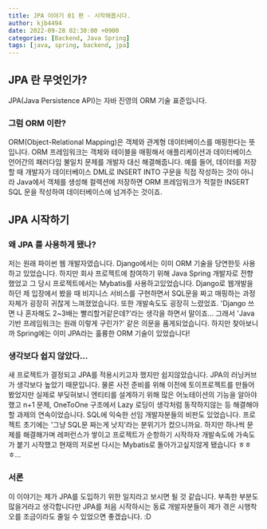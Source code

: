 ```yaml
---
title: JPA 이야기 01 편 - 시작해봅시다.
author: kjb4494
date: 2022-09-28 02:30:00 +0900
categories: [Backend, Java Spring]
tags: [java, spring, backend, jpa]
---
```


## JPA 란 무엇인가?

JPA(Java Persistence API)는 자바 진영의 ORM 기술 표준입니다.

### 그럼 ORM 이란?

ORM(Object-Relational Mapping)은 객체와 관계형 데이터베이스를 매핑한다는 뜻입니다. ORM 프레임워크는 객체와 테이블을 매핑해서 애플리케이션과 데이터베이스 언어간의 패러다임 불일치 문제를 개발자 대신 해결해줍니다. 예를 들어, 데이터를 저장할 때 개발자가 데이터베이스 DML로 INSERT INTO 구문을 직접 작성하는 것이 아니라 Java에서 객체를 생성해 컬렉션에 저장하면 ORM 프레임워크가 적절한 INSERT SQL 문을 작성하여 데이터베이스에 넘겨주는 것이죠.

## JPA 시작하기

### 왜 JPA 를 사용하게 됐나?

저는 원래 파이썬 웹 개발자였습니다. Django에서는 이미 ORM 기술을 당연한듯 사용하고 있었습니다. 하지만 회사 프로젝트에 참여하기 위해 Java Spring 개발자로 전향했었고 그 당시 프로젝트에서는 Mybatis를 사용하고있었습니다. Django로 웹개발을 하던 제 입장에서 봤을 때 비지니스 서비스를 구현하면서 SQL문을 짜고 매핑하는 과정 자체가 굉장히 귀찮게 느껴졌었습니다. 또한 개발속도도 굉장히 느렸었죠. 'Django 쓰면 나 혼자해도 2~3배는 빨리할거같은데?'라는 생각을 하면서 말이죠... 그래서 'Java 기반 프레임워크는 원래 이렇게 구린가?' 같은 의문을 품게되었습니다. 하지만 찾아보니까 Spring에는 이미 JPA라는 훌륭한 ORM 기술이 있었습니다!

### 생각보다 쉽지 않았다...

새 프로젝트가 결정되고 JPA를 적용시키고자 했지만 쉽지않았습니다. JPA의 러닝커브가 생각보다 높았기 때문입니다. 물론 사전 준비를 위해 이전에 토이프로젝트를 만들어봤었지만 실제로 부딪혀보니 엔티티를 설계하기 위해 많은 어노테이션의 기능을 알아야했고 n+1 문제, OneToOne 구조에서 Lazy 로딩이 생각처럼 동작하지않는 등 해결해야할 과제의 연속이었습니다. SQL에 익숙한 선임 개발자분들의 비판도 있었습니다. 프로젝트 초기에는 '그냥 SQL문 짜는게 낫지'라는 분위기가 컸으니까요. 하지만 하나씩 문제를 해결해가며 레퍼런스가 쌓이고 프로젝트가 순항하기 시작하자 개발속도에 가속도가 붙기 시작했고 현재의 저로썬 다시는 Mybatis로 돌아가고싶지않게 됐습니다 ㅎㅎㅎ...

### 서론

이 이야기는 제가 JPA를 도입하기 위한 일지라고 보시면 될 것 같습니다. 부족한 부분도 많을거라고 생각합니다만 JPA를 처음 시작하시는 동료 개발자분들이 제가 겪은 시행착오를 조금이라도 줄일 수 있었으면 좋겠습니다. :D
